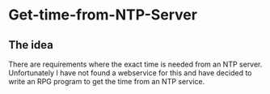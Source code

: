 # Get-time-from-NTP-Server

## The idea

There are requirements where the exact time is needed from an NTP server. Unfortunately I have not found a webservice for this and have decided to write an RPG program to get the time from an NTP service.
